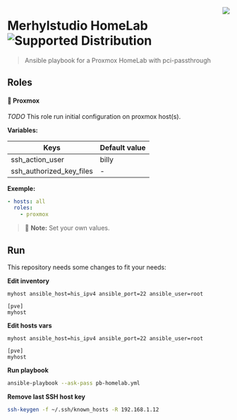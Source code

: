 [<img src="logo.png" align="right">](https://www.merhylstudio.fr)

# Merhylstudio HomeLab <img src="https://img.shields.io/badge/pve-v5.0-brightgreen.svg" alt="Supported Distribution">

> Ansible playbook for a Proxmox HomeLab with pci-passthrough


## Roles

#### :symbols: Proxmox

*TODO*
This role run initial configuration on proxmox host(s).

**Variables:**

**Keys** | **Default value**
---- | -------------
ssh_action_user | billy
ssh_authorized_key_files | -

**Exemple:**
```yml
- hosts: all
  roles:
    - proxmox
```
> :memo: **Note:**
> Set your own values.


## Run

This repository needs some changes to fit your needs:

**Edit inventory**
```
myhost ansible_host=his_ipv4 ansible_port=22 ansible_user=root

[pve]
myhost
```

**Edit hosts vars**
```
myhost ansible_host=his_ipv4 ansible_port=22 ansible_user=root

[pve]
myhost
```

**Run playbook**
```bash
ansible-playbook --ask-pass pb-homelab.yml
```

**Remove last SSH host key**
```bash
ssh-keygen -f ~/.ssh/known_hosts -R 192.168.1.12
```
